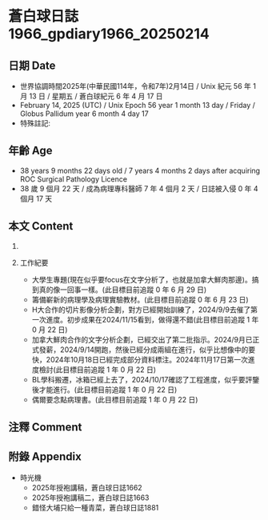 [_metadata_:encoding]: - "utf-8"
[_metadata_:language]: - "zh-Hant-TW"
[_metadata_:fileformat]: - "markdown"
[_metadata_:MIME_type]: - "text/plain"
[_metadata_:markdown_version]: - "commonmark version 0.30"
[_metadata_:markdown_spec]: - "https://spec.commonmark.org/0.30/"

# 蒼白球日誌1966_gpdiary1966_20250214 #

## 日期 Date ##

* 世界協調時間2025年(中華民國114年，令和7年)2月14日 / Unix 紀元 56 年 1 月 13 日 / 星期五 / 蒼白球紀元 6 年 4 月 17 日
* February 14, 2025 (UTC) / Unix Epoch 56 year 1 month 13 day / Friday / Globus Pallidum year 6 month 4 day 17
* 特殊註記:

## 年齡 Age ##

* 38 years 9 months 22 days old / 7 years 4 months 2 days after acquiring ROC Surgical Pathology Licence
* 38 歲 9 個月 22 天 / 成為病理專科醫師 7 年 4 個月 2 天 / 日誌被入侵 0 年 4 個月 17 天

## 本文 Content ##

1. 

2. 工作紀要

    - 大學生專題(現在似乎要focus在文字分析了，也就是加拿大鮮肉那邊)。搞到真的像一回事一樣。(此目標目前追蹤 0 年 6 月 29 日)
    - 籌備嶄新的病理學及病理實驗教材。(此目標目前追蹤 0 年 6 月 23 日)
    - H大合作的切片影像分析企劃，對方已經開始訓練了，2024/9/9去催了第一次進度。初步成果在2024/11/15看到，做得還不錯(此目標目前追蹤 1 年 0 月 22 日)
    - 加拿大鮮肉合作的文字分析企劃，已經交出了第二批指示。2024/9月已正式發薪，2024/9/14開跑，然後已經分成兩組在進行，似乎比想像中的要快，2024年10月18日已經完成部分資料標注。2024年11月17日第一次進度檢討(此目標目前追蹤 1 年 0 月 22 日)
    - BL學科搬遷，冰箱已經上去了，2024/10/17確認了工程進度，似乎要評鑒後才能進行。(此目標目前追蹤 1 年 0 月 22 日)
    - 偶爾要念點病理書。(此目標目前追蹤 1 年 0 月 22 日)

## 注釋 Comment ##


## 附錄 Appendix ##

* 時光機
    - 2025年授袍講稿，蒼白球日誌1662
    - 2025年授袍講稿二，蒼白球日誌1663
    - 錯怪大埔只給一種青菜，蒼白球日誌1881
